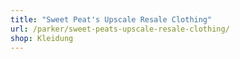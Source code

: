```yaml
---
title: "Sweet Peat's Upscale Resale Clothing"
url: /parker/sweet-peats-upscale-resale-clothing/
shop: Kleidung
---
```

